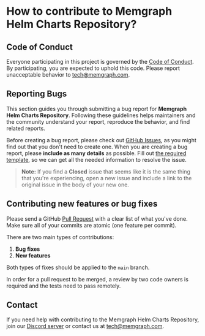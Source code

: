 # How to contribute to Memgraph Helm Charts Repository?

## Code of Conduct

Everyone participating in this project is governed by the [Code of
Conduct](https://github.com/memgraph/memgraph/blob/master/CODE_OF_CONDUCT.md).
By participating, you are expected to uphold this code. Please report
unacceptable behavior to <tech@memgraph.com>.

## Reporting Bugs

This section guides you through submitting a bug report for **Memgraph Helm Charts Repository**.
Following these guidelines helps maintainers and the community understand your
report, reproduce the behavior, and find related reports.

Before creating a bug report, please check out [GitHub
Issues](https://github.com/memgraph/helm-charts/issues), as you might find out
that you don't need to create one. When you are creating a bug report, please
**include as many details** as possible. Fill out [the required
template](https://github.com/memgraph/helm-charts/blob/main/.github/ISSUE_TEMPLATE/bug_report.yml),
so we can get all the needed information to resolve the issue.

> **Note:** If you find a **Closed** issue that seems like it is the same thing
> that you're experiencing, open a new issue and include a link to the original
> issue in the body of your new one.

## Contributing new features or bug fixes

Please send a GitHub [Pull
Request](https://github.com/memgraph/helm-charts/pulls) with a clear list of what
you've done. Make sure all of your commits are atomic (one feature per commit).

There are two main types of contributions:
1. **Bug fixes**
2. **New features**

Both types of fixes should be applied to the `main` branch.

In order for a pull request to be merged, a review by two code owners is required and the tests need to pass remotely.

## Contact

If you need help with contributing to the Memgraph Helm Charts Repository, join our [Discord server](https://discord.gg/memgraph) or contact us at <tech@memgraph.com>.
